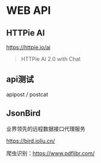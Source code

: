 # WEB API

## HTTPie AI

https://httpie.io/ai

> HTTPie AI 2.0 with Chat

## api测试 

apipost / postcat

## JsonBird

业界领先的远程数据接口代理服务

https://bird.ioliu.cn/

爬虫识别：https://www.pdflibr.com/